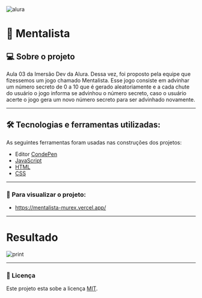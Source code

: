 ![alura](https://i.pinimg.com/originals/c2/48/05/c248059edddbd62ec65af6235998f901.png)



# 🔮 Mentalista

## 💻 Sobre o projeto

Aula 03 da Imersão Dev da Alura. Dessa vez, foi proposto pela equipe que fizessemos um jogo chamado Mentalista. Esse jogo consiste em advinhar um número secreto de 0 a 10 que é gerado aleatoriamente e a cada chute do usuário o jogo informa se advinhou o número secreto, caso o usuário acerte o jogo gera um novo número secreto para ser advinhado novamente.

---

## 🛠 Tecnologias e ferramentas utilizadas:

As seguintes ferramentas foram usadas nas construções dos projetos:

- Editor [CondePen](https://codepen.io/)
- [JavaScript](https://developer.mozilla.org/pt-BR/docs/Web/JavaScript)
- [HTML](https://developer.mozilla.org/pt-BR/docs/Web/HTML)
- [CSS](https://developer.mozilla.org/pt-BR/docs/Web/CSS)

---

### :eyes: Para visualizar o projeto:

- https://mentalista-murex.vercel.app/


---

# Resultado
![print](https://64.media.tumblr.com/c10a8e366d630ef04426656aec9d5baa/011c0b08c1d1c7fd-5f/s2048x3072/924e810994d1588419a39c5e9e21b57375e02c47.pnj)

---

### 📝 Licença

Este projeto esta sobe a licença [MIT](./license.txt).
